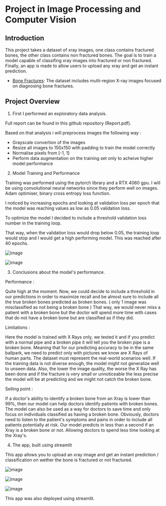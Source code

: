 # Project in Image Processing and Computer Vision

## Introduction
This project takes a dataset of xray images, one class contains fractured bones, the other class contains non fractured bones. The goal is to train a model capable of classifing xray images into fractured or non fractured. Finally, an app is made to allow users to upload any xray and get an instant prediction.

   - [Bone Fractures](https://drive.google.com/file/d/1WeuxOenviI1_ElW5ISED4MhvR_YFYdmB/view?usp=drive_link): The dataset includes multi-region X-ray images focused on diagnosing bone fractures.


## Project Overview

1. First I performed an exploratory data analysis.

Full report can be found in this github repository (Report.pdf).

Based on that analysis i will preprocess images the following way :
- Grayscale convertion of the images
- Resize all images to 150x150 with padding to train the model correctly
- Normalise pixels from [-1, 1]
- Perform data augmentation on the training set only to acheive higher model performance

2. Model Training and Performance

Training was performed using the pytorch library and a RTX 4060 gpu.
I will be using convolutional neural networks since they perform well on images.
Adam optimiser, binary cross entropy loss function.

I noticed by increasing epochs and looking at validation loss per epoch that the model
was reaching values as low as 0.05 validation loss.

To optimize the model I decided to include a threshold validation loss number in the
training loop.

That way, when the validation loss would drop below 0.05, the training loop would stop and
I would get a high performing model. This was reached after 40 epochs.

![image](https://github.com/user-attachments/assets/679fb868-bbf5-4f61-932d-7d22197ef2b0)

![image](https://github.com/user-attachments/assets/b6bb1a5b-a988-4723-a489-35a5674fbb8a)


3. Conclusions about the model's performance.

Performance :

Quite high at the moment. Now, we could decide to include a threshold in our predictions in
order to maximize recall and be almost sure to include all the true broken bones predicted as
broken bones. ( only 1 image was misclassified as not being a broken bone )
That way, we would never miss a patient with a broken bone but the doctor will spend more
time with cases that do not have a broken bone but are classified as if they did.


Limitations :

Here the model is trained with X Rays only, we tested it and if you predict with a normal pipe
and a broken pipe it will tell you the broken pipe is a broken bone.
Meaning that for our predicting accuracy to be in the same ballpark, we need to predict only
with pictures we know are X Rays of human parts.
The dataset must represent the real-world scenarios well. If the training data is not diverse
enough, the model might not generalize well to unseen data.
Also, the lower the image quality, the worse the X Ray has been done and if the fracture is
very small or unnoticeable the less precise the model will be at predicting and we might not
catch the broken bone.


Selling point :

If a doctor's ability to identify a broken bone from an Xray is lower than 99%, then our model
can help doctors identify patients with broken bones.
The model can also be used as a way for doctors to save time and only focus on individuals
classified as having a broken bone.
Obviously, doctors need to listen to the patient's symptoms and pains in order to include all
patients potentially at risk.
Our model predicts in less than a second if an Xray is a broken bone or not. Allowing doctors
to spend less time looking at the Xray's.

4. The app, built using streamlit

This app allows you to upload an xray image and get an instant prediction / classification on wether the bone is fractured or not fractured.

![image](https://github.com/user-attachments/assets/78dfa013-6ad4-4222-b8c3-2b4315b8822c)

![image](https://github.com/user-attachments/assets/783f0c90-7772-4294-9c32-2fb47cbab930)

![image](https://github.com/user-attachments/assets/60f842e1-83f3-4660-9c5d-d88034f735e9)

This app was also deployed using streamlit.
